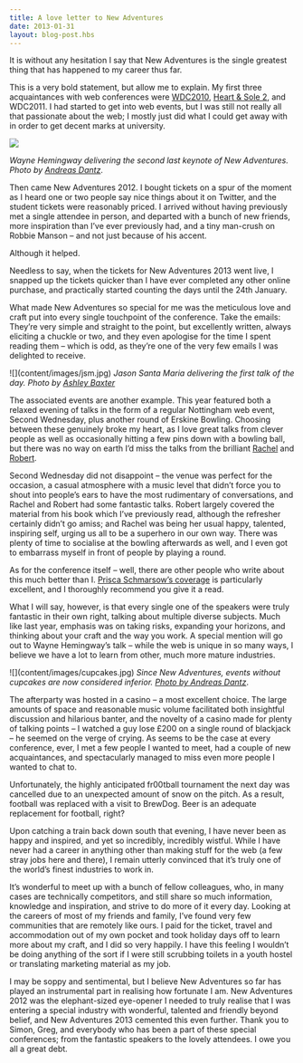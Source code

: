 ```yaml
---
title: A love letter to New Adventures
date: 2013-01-31
layout: blog-post.hbs
---
```


<p>It is without any hesitation I say that New Adventures is the single greatest thing that has happened to my career thus far.
</p>
<p>This is a very bold statement, but allow me to explain. My first three acquaintances with web conferences were <a href="http://twitter.com/webdevconf" title="http://twitter.com/webdevconf">WDC2010</a>, <a href="http://twitter.com/heartandsoleweb" title="http://twitter.com/heartandsoleweb">Heart &amp; Sole 2</a>, and WDC2011. I had started to get into web events, but I was still not really all that passionate about the web; I mostly just did what I could get away with in order to get decent marks at university.
</p>

![](content/images/hemingway.jpg)
<p><i>Wayne Hemingway delivering the second last keynote of New Adventures. Photo by <a href="http://www.flickr.com/photos/szene/8416312295/in/photostream/" alt=" ">Andreas Dantz</a></i>.</p>

<p>Then came New Adventures 2012. I bought tickets on a spur of the moment as I heard one or two people say nice things about it on Twitter, and the student tickets were reasonably priced. I arrived without having previously met a single attendee in person, and departed with a bunch of new friends, more inspiration than I’ve ever previously had, and a tiny man-crush on Robbie Manson – and not just because of his accent.
</p>
<p>Although it helped.
</p>
<p>Needless to say, when the tickets for New Adventures 2013 went live, I snapped up the tickets quicker than I have ever completed any other online purchase, and practically started counting the days until the 24th January.
</p>
<p>What made New Adventures so special for me was the meticulous love and craft put into every single touchpoint of the conference. Take the emails: They’re very simple and straight to the point, but excellently written, always eliciting a chuckle or two, and they even apologise for the time I spent reading them – which is odd, as they’re one of the very few emails I was delighted to receive.
</p>
<p>
![](content/images/jsm.jpg)
<i>Jason Santa Maria delivering the first talk of the day. Photo by <a href="http://twitter.com/ashleybaxter">Ashley Baxter</a></i></p>
<p>The associated events are another example. This year featured both a relaxed evening of talks in the form of a regular Nottingham web event, Second Wednesday, plus another round of Erskine Bowling. Choosing between these genuinely broke my heart, as I love great talks from clever people as well as occasionally hitting a few pins down with a bowling ball, but there was no way on earth I’d miss the talks from the brilliant <a href="http://twitter.com/missrachilli" title="http://twitter.com/missrachilli">Rachel</a> and <a href="http://twitter.com/robertmills" title="http://twitter.com/robertmills">Robert</a>.
</p>
<p>Second Wednesday did not disappoint – the venue was perfect for the occasion, a casual atmosphere with a music level that didn’t force you to shout into people’s ears to have the most rudimentary of conversations, and Rachel and Robert had some fantastic talks. Robert largely covered the material from his book which I’ve previously read, although the refresher certainly didn’t go amiss; and Rachel was being her usual happy, talented, inspiring self, urging us all to be a superhero in our own way. There was plenty of time to socialise at the bowling afterwards as well, and I even got to embarrass myself in front of people by playing a round.
</p>
<p>As for the conference itself – well, there are other people who write about this much better than I. <a href="http://graphiceyedea.co.uk/11/new-adventures-in-web-design-2013/" title="http://graphiceyedea.co.uk/11/new-adventures-in-web-design-2013/">Prisca Schmarsow’s coverage</a> is particularly excellent, and I thoroughly recommend you give it a read.
</p>
<p>What I will say, however, is that every single one of the speakers were truly fantastic in their own right, talking about multiple diverse subjects. Much like last year, emphasis was on taking risks, expanding your horizons, and thinking about your craft and the way you work. A special mention will go out to Wayne Hemingway’s talk – while the web is unique in so many ways, I believe we have a lot to learn from other, much more mature industries.
</p>
<p>
![](content/images/cupcakes.jpg)
<i>Since New Adventures, events without cupcakes are now considered inferior. <a href="http://www.flickr.com/photos/szene/8417423740/">Photo by Andreas Dantz</a></i>.</p>
<p>The afterparty was hosted in a casino – a most excellent choice. The large amounts of space and reasonable music volume facilitated both insightful discussion and hilarious banter, and the novelty of a casino made for plenty of talking points – I watched a guy lose £200 on a single round of blackjack – he seemed on the verge of crying. As seems to be the case at every conference, ever, I met a few people I wanted to meet, had a couple of new acquaintances, and spectacularly managed to miss even more people I wanted to chat to.
</p>
<p>Unfortunately, the highly anticipated fr00tball tournament the next day was cancelled due to an unexpected amount of snow on the pitch. As a result, football was replaced with a visit to BrewDog. Beer is an adequate replacement for football, right?
</p>
<p>Upon catching a train back down south that evening, I have never been as happy and inspired, and yet so incredibly, incredibly wistful. While I have never had a career in anything other than making stuff for the web (a few stray jobs here and there), I remain utterly convinced that it’s truly one of the world’s finest industries to work in.
</p>
<p>It’s wonderful to meet up with a bunch of fellow colleagues, who, in many cases are technically competitors, and still share so much information, knowledge and inspiration, and strive to do more of it every day. Looking at the careers of most of my friends and family, I’ve found very few communities that are remotely like ours. I paid for the ticket, travel and accommodation out of my own pocket and took holiday days off to learn more about my craft, and I did so very happily. I have this feeling I wouldn’t be doing anything of the sort if I were still scrubbing toilets in a youth hostel or translating marketing material as my job.
</p>
<p>I may be soppy and sentimental, but I believe New Adventures so far has played an instrumental part in realising how fortunate I am. New Adventures 2012 was the elephant-sized eye-opener I needed to truly realise that I was entering a special industry with wonderful, talented and friendly beyond belief, and New Adventures 2013 cemented this even further. Thank you to Simon, Greg, and everybody who has been a part of these special conferences; from the fantastic speakers to the lovely attendees. I owe you all a great debt.</p>
